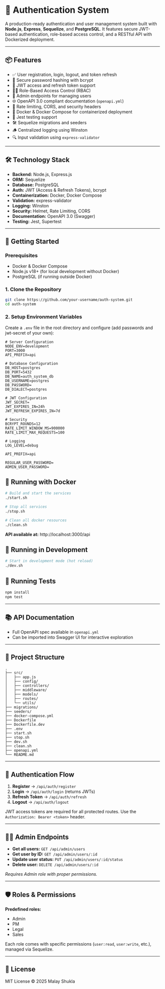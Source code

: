 # 🔐 Authentication System

A production-ready authentication and user management system built with **Node.js**, **Express**, **Sequelize**, and **PostgreSQL**. It features secure JWT-based authentication, role-based access control, and a RESTful API with Dockerized deployment.

---

## 📦 Features

- ✅ User registration, login, logout, and token refresh
- 🔐 Secure password hashing with bcrypt
- 🔁 JWT access and refresh token support
- 🧑‍💼 Role-Based Access Control (RBAC)
- 👮 Admin endpoints for managing users
- 🌐 OpenAPI 3.0 compliant documentation (`openapi.yml`)
- 🚦 Rate limiting, CORS, and security headers
- 🐳 Docker & Docker Compose for containerized deployment
- 🧪 Jest testing support
- 🛠 Sequelize migrations and seeders
- 🪵 Centralized logging using Winston
- 🔍 Input validation using `express-validator`

---

## 🛠 Technology Stack

- **Backend:** Node.js, Express.js
- **ORM:** Sequelize
- **Database:** PostgreSQL
- **Auth:** JWT (Access & Refresh Tokens), bcrypt
- **Containerization:** Docker, Docker Compose
- **Validation:** express-validator
- **Logging:** Winston
- **Security:** Helmet, Rate Limiting, CORS
- **Documentation:** OpenAPI 3.0 (Swagger)
- **Testing:** Jest, Supertest

---

## 🚀 Getting Started

### Prerequisites

- Docker & Docker Compose
- Node.js v18+ (for local development without Docker)
- PostgreSQL (if running outside Docker)

### 1. Clone the Repository

```bash
git clone https://github.com/your-username/auth-system.git
cd auth-system
```

### 2. Setup Environment Variables

Create a `.env` file in the root directory and configure (add passwords and jwt-secret of your own):

```env
# Server Configuration
NODE_ENV=development
PORT=3000
API_PREFIX=api

# Database Configuration
DB_HOST=postgres
DB_PORT=5432
DB_NAME=auth_system_db
DB_USERNAME=postgres
DB_PASSWORD=
DB_DIALECT=postgres

# JWT Configuration
JWT_SECRET=
JWT_EXPIRES_IN=24h
JWT_REFRESH_EXPIRES_IN=7d

# Security
BCRYPT_ROUNDS=12
RATE_LIMIT_WINDOW_MS=900000
RATE_LIMIT_MAX_REQUESTS=100

# Logging
LOG_LEVEL=debug

API_PREFIX=api

REGULAR_USER_PASSWORD=
ADMIN_USER_PASSWORD=
```

## 🐳 Running with Docker

```bash
# Build and start the services
./start.sh

# Stop all services
./stop.sh

# Clean all docker resources
./clean.sh
```

**API available at:** http://localhost:3000/api

## 🧪 Running in Development

```bash
# Start in development mode (hot reload)
./dev.sh
```

## 🧪 Running Tests

```bash
npm install
npm test
```

---

## 📚 API Documentation

- Full OpenAPI spec available in `openapi.yml`
- Can be imported into Swagger UI for interactive exploration

---

## 📂 Project Structure

```
.
├── src/
│   ├── app.js
│   ├── config/
│   ├── controllers/
│   ├── middleware/
│   ├── models/
│   ├── routes/
│   └── utils/
├── migrations/
├── seeders/
├── docker-compose.yml
├── Dockerfile
├── Dockerfile.dev
├── .env
├── start.sh
├── stop.sh
├── dev.sh
├── clean.sh
├── openapi.yml
└── README.md
```

---

## 🔐 Authentication Flow

1. **Register** → `/api/auth/register`
2. **Login** → `/api/auth/login` (returns JWTs)
3. **Refresh Token** → `/api/auth/refresh`
4. **Logout** → `/api/auth/logout`

JWT access tokens are required for all protected routes. Use the `Authorization: Bearer <token>` header.

---

## 🧑‍💼 Admin Endpoints

- **Get all users:** `GET /api/admin/users`
- **Get user by ID:** `GET /api/admin/users/:id`
- **Update user status:** `PUT /api/admin/users/:id/status`
- **Delete user:** `DELETE /api/admin/users/:id`

*Requires Admin role with proper permissions.*

---

## 🛡️ Roles & Permissions

**Predefined roles:**
- Admin
- PM
- Legal
- Sales

Each role comes with specific permissions (`user:read`, `user:write`, etc.), managed via Sequelize.

---

## 📝 License

MIT License © 2025 Malay Shukla